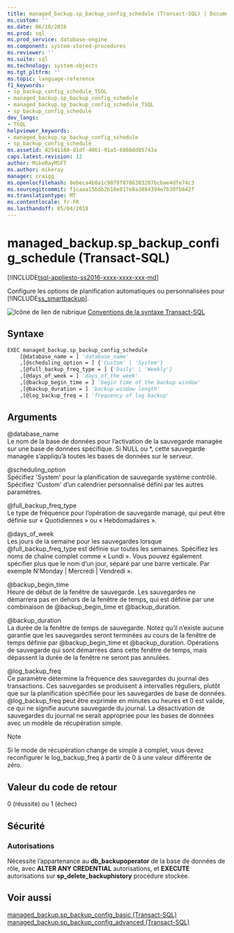 ```yaml
---
title: managed_backup.sp_backup_config_schedule (Transact-SQL) | Documents Microsoft
ms.custom: ''
ms.date: 06/10/2016
ms.prod: sql
ms.prod_service: database-engine
ms.component: system-stored-procedures
ms.reviewer: ''
ms.suite: sql
ms.technology: system-objects
ms.tgt_pltfrm: ''
ms.topic: language-reference
f1_keywords:
- sp_backup_config_schedule_TSQL
- managed_backup.sp_backup_config_schedule
- managed_backup.sp_backup_config_schedule_TSQL
- sp_backup_config_schedule
dev_langs:
- TSQL
helpviewer_keywords:
- managed_backup.sp_backup_config_schedule
- sp_backup_config_schedule
ms.assetid: 82541160-d1df-4061-91a5-6868dd85743a
caps.latest.revision: 12
author: MikeRayMSFT
ms.author: mikeray
manager: craigg
ms.openlocfilehash: 8ebeca4b0a1c9079f8786303207bcbae4dfe74c3
ms.sourcegitcommit: f1caaa156db2b16e817e0a3884394e7b30fb642f
ms.translationtype: MT
ms.contentlocale: fr-FR
ms.lasthandoff: 05/04/2018
---
```

# <a name="managedbackupspbackupconfigschedule-transact-sql"></a>managed_backup.sp_backup_config_schedule (Transact-SQL)
[!INCLUDE[tsql-appliesto-ss2016-xxxx-xxxx-xxx-md](../../includes/tsql-appliesto-ss2016-xxxx-xxxx-xxx-md.md)]

  Configure les options de planification automatiques ou personnalisées pour [!INCLUDE[ss_smartbackup](../../includes/ss-smartbackup-md.md)].  
    
 ![Icône de lien de rubrique](../../database-engine/configure-windows/media/topic-link.gif "Icône lien de rubrique") [Conventions de la syntaxe Transact-SQL](../../t-sql/language-elements/transact-sql-syntax-conventions-transact-sql.md)  
  
## <a name="syntax"></a>Syntaxe  
  
```vb  
EXEC managed_backup.sp_backup_config_schedule   
    [@database_name = ] 'database_name'
    ,[@scheduling_option = ] {'Custom' | 'System'}  
    ,[@full_backup_freq_type = ] {'Daily' | 'Weekly'}  
    ,[@days_of_week = ] 'days_of_the_week'  
    ,[@backup_begin_time = ] 'begin time of the backup window'  
    ,[@backup_duration = ] 'backup window length'  
    ,[@log_backup_freq = ] 'frequency of log backup'  
```  
  
##  <a name="Arguments"></a> Arguments  
 @database_name  
 Le nom de la base de données pour l’activation de la sauvegarde managée sur une base de données spécifique. Si NULL ou *, cette sauvegarde managée s’appliqu’à toutes les bases de données sur le serveur.  
  
 @scheduling_option  
 Spécifiez 'System' pour la planification de sauvegarde système contrôlé. Spécifiez 'Custom' d’un calendrier personnalisé défini par les autres paramètres.  
  
 @full_backup_freq_type  
 Le type de fréquence pour l’opération de sauvegarde managé, qui peut être définie sur « Quotidiennes » ou « Hebdomadaires ».  
  
 @days_of_week  
 Les jours de la semaine pour les sauvegardes lorsque @full_backup_freq_type est définie sur toutes les semaines. Spécifiez les noms de chaîne complet comme « Lundi ».  Vous pouvez également spécifier plus que le nom d’un jour, séparé par une barre verticale. Par exemple N'Monday | Mercredi | Vendredi ».  
  
 @backup_begin_time  
 Heure de début de la fenêtre de sauvegarde. Les sauvegardes ne démarrera pas en dehors de la fenêtre de temps, qui est définie par une combinaison de @backup_begin_time et @backup_duration.  
  
 @backup_duration  
 La durée de la fenêtre de temps de sauvegarde. Notez qu’il n’existe aucune garantie que les sauvegardes seront terminées au cours de la fenêtre de temps définie par @backup_begin_time et @backup_duration. Opérations de sauvegarde qui sont démarrées dans cette fenêtre de temps, mais dépassent la durée de la fenêtre ne seront pas annulées.  
  
 @log_backup_freq  
 Ce paramètre détermine la fréquence des sauvegardes du journal des transactions. Ces sauvegardes se produisent à intervalles réguliers, plutôt que sur la planification spécifiée pour les sauvegardes de base de données. @log_backup_freq peut être exprimée en minutes ou heures et 0 est valide, ce qui ne signifie aucune sauvegarde du journal. La désactivation de sauvegardes du journal ne serait appropriée pour les bases de données avec un modèle de récupération simple.  
  
> [!NOTE]  
>  Si le mode de récupération change de simple à complet, vous devez reconfigurer le log_backup_freq à partir de 0 à une valeur différente de zéro.  
  
## <a name="return-code-value"></a>Valeur du code de retour  
 0 (réussite) ou 1 (échec)  
  
## <a name="security"></a>Sécurité  
  
### <a name="permissions"></a>Autorisations  
 Nécessite l’appartenance au **db_backupoperator** de la base de données de rôle, avec **ALTER ANY CREDENTIAL** autorisations, et **EXECUTE** autorisations sur **sp_delete_backuphistory** procédure stockée.  
  
## <a name="see-also"></a>Voir aussi  
 [managed_backup.sp_backup_config_basic (Transact-SQL)](../../relational-databases/system-stored-procedures/managed-backup-sp-backup-config-basic-transact-sql.md)   
 [managed_backup.sp_backup_config_advanced &#40;Transact-SQL&#41;](../../relational-databases/system-stored-procedures/managed-backup-sp-backup-config-advanced-transact-sql.md)  
  
  
